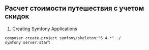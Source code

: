 ## Расчет стоимости путешествия с учетом скидок

1.  Creating Symfony Applications
```
composer create-project symfony/skeleton:"6.4.*" ./
symfony server:start
```
